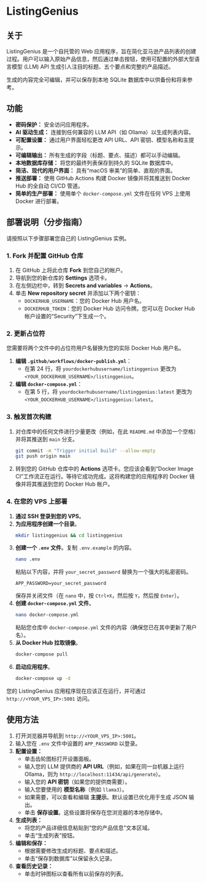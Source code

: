 # ListingGenius

## 关于
ListingGenius 是一个自托管的 Web 应用程序，旨在简化亚马逊产品列表的创建过程。用户可以输入原始产品信息，然后通过单击按钮，使用可配置的外部大型语言模型 (LLM) API 生成引人注目的标题、五个要点和完整的产品描述。

生成的内容完全可编辑，并可以保存到本地 SQLite 数据库中以供备份和将来参考。

## 功能
- **密码保护：** 安全访问应用程序。
- **AI 驱动生成：** 连接到任何兼容的 LLM API（如 Ollama）以生成列表内容。
- **可配置设置：** 通过用户界面轻松更改 API URL、API 密钥、模型名称和主提示。
- **可编辑输出：** 所有生成的字段（标题、要点、描述）都可以手动编辑。
- **本地数据库存储：** 将您的最终列表保存到持久的 SQLite 数据库中。
- **简洁、现代的用户界面：** 具有“macOS 审美”的简单、直观的界面。
- **推送部署：** 使用 GitHub Actions 构建 Docker 镜像并将其推送到 Docker Hub 的全自动 CI/CD 管道。
- **简单的生产部署：** 使用单个 `docker-compose.yml` 文件在任何 VPS 上使用 Docker 进行部署。

## 部署说明（分步指南）

请按照以下步骤部署您自己的 ListingGenius 实例。

### 1. Fork 并配置 GitHub 仓库
1.  在 GitHub 上将此仓库 **Fork** 到您自己的帐户。
2.  导航到您的新仓库的 **Settings** 选项卡。
3.  在左侧边栏中，转到 **Secrets and variables** -> **Actions**。
4.  单击 **New repository secret** 并添加以下两个密钥：
    *   `DOCKERHUB_USERNAME`：您的 Docker Hub 用户名。
    *   `DOCKERHUB_TOKEN`：您的 Docker Hub 访问令牌。您可以在 Docker Hub 帐户设置的“Security”下生成一个。

### 2. 更新占位符
您需要将两个文件中的占位符用户名替换为您的实际 Docker Hub 用户名。

1.  **编辑 `.github/workflows/docker-publish.yml`**：
    *   在第 24 行，将 `yourdockerhubusername/listinggenius` 更改为 `<YOUR_DOCKERHUB_USERNAME>/listinggenius`。
2.  **编辑 `docker-compose.yml`**：
    *   在第 5 行，将 `yourdockerhubusername/listinggenius:latest` 更改为 `<YOUR_DOCKERHUB_USERNAME>/listinggenius:latest`。

### 3. 触发首次构建
1.  对仓库中的任何文件进行少量更改（例如，在此 `README.md` 中添加一个空格）并将其推送到 `main` 分支。
    ```bash
    git commit -m "Trigger initial build" --allow-empty
    git push origin main
    ```
2.  转到您的 GitHub 仓库中的 **Actions** 选项卡。您应该会看到“Docker Image CI”工作流正在运行。等待它成功完成。这将构建您的应用程序的 Docker 镜像并将其推送到您的 Docker Hub 帐户。

### 4. 在您的 VPS 上部署
1.  **通过 SSH 登录到您的 VPS**。
2.  **为应用程序创建一个目录**。
    ```bash
    mkdir listinggenius && cd listinggenius
    ```
3.  **创建一个 `.env` 文件**。复制 `.env.example` 的内容。
    ```bash
    nano .env
    ```
    粘贴以下内容，并将 `your_secret_password` 替换为一个强大的私密密码。
    ```
    APP_PASSWORD=your_secret_password
    ```
    保存并关闭文件（在 `nano` 中，按 `Ctrl+X`，然后按 `Y`，然后按 `Enter`）。
4.  **创建 `docker-compose.yml` 文件**。
    ```bash
    nano docker-compose.yml
    ```
    粘贴您仓库中 `docker-compose.yml` 文件的内容（确保您已在其中更新了用户名）。
5.  **从 Docker Hub 拉取镜像**。
    ```bash
    docker-compose pull
    ```
6.  **启动应用程序**。
    ```bash
    docker-compose up -d
    ```
您的 ListingGenius 应用程序现在应该正在运行，并可通过 `http://<YOUR_VPS_IP>:5001` 访问。

## 使用方法
1.  打开浏览器并导航到 `http://<YOUR_VPS_IP>:5001`。
2.  输入您在 `.env` 文件中设置的 `APP_PASSWORD` 以登录。
3.  **配置设置：**
    *   单击齿轮图标打开设置面板。
    *   输入您的 LLM 提供商的 **API URL**（例如，如果在同一台机器上运行 Ollama，则为 `http://localhost:11434/api/generate`）。
    *   输入您的 **API 密钥**（如果您的提供商需要）。
    *   输入您要使用的 **模型名称**（例如 `llama3`）。
    *   如果需要，可以查看和编辑 **主提示**。默认设置已优化用于生成 JSON 输出。
    *   单击 **保存设置**。这些设置将保存在您浏览器的本地存储中。
4.  **生成列表：**
    *   将您的产品详细信息粘贴到“您的产品信息”文本区域。
    *   单击“生成列表”按钮。
5.  **编辑和保存：**
    *   根据需要修改生成的标题、要点和描述。
    *   单击“保存到数据库”以保留永久记录。
6.  **查看历史记录：**
    *   单击时钟图标以查看所有以前保存的列表。